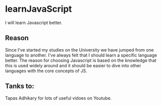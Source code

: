 # learnJavaScript
I will learn Javascript better.

## Reason
Since I've started my studies on the University we have jumped from one language to another. I've always felt that I should learn a specific language better. 
The reason for choosing Javascript is based on the knowledge that this is used widely around and it should be easier to dive into other languages with the core concepts of JS.


## Tanks to:
Tapas Adhikary for lots of useful vidoes on Youtube.
